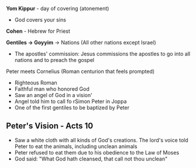 **Yom Kippur** - day of covering (atonement)
- God covers your sins

**Cohen** - Hebrew for Priest

**Gentiles -> Goyyim** -> Nations (All other nations except Israel)

- The apostles' commission: Jesus commissions the apostles to go into all nations and to preach the gospel

Peter meets Cornelius (Roman centurion that feels prompted)
- Righteous Roman
- Faithful man who honored God 
- Saw an angel of God in a vision'
- Angel told him to call fo rSimon Peter in Joppa
- One of the first gentiles to be baptized by Peter
## Peter's Vision - Acts 10
- Saw a white cloth with all kinds of God's creations. The lord's voice told Peter to eat the animals, including unclean animals
- Peter refused to eat them due to his obedience to the Law of Moses
- God said: "What God hath cleansed, that call not thou unclean"
